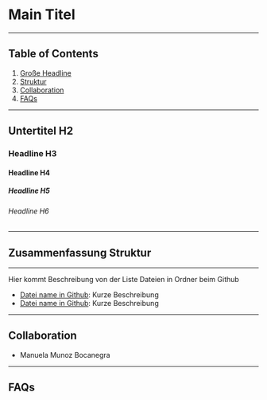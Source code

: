 # Main Titel
------------------
## Table of Contents
1. [Große Headline](#Untertitel_H2)
2. [Struktur](#Zusammenfassung_Struktur)
3. [Collaboration](#collaboration)
4. [FAQs](#faqs)
----------------
## Untertitel H2
### Headline H3
#### Headline H4 
##### Headline H5
###### Headline H6
------------------
## Zusammenfassung Struktur
***
Hier kommt Beschreibung von der Liste Dateien in Ordner beim Github
* [Datei name in Github](https://permalinkGithub.com): Kurze Beschreibung
* [Datei name in Github](https://permalinkGithub.com): Kurze Beschreibung

------------------------
## Collaboration

- Manuela Munoz Bocanegra
---
## FAQs


